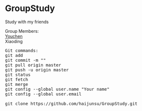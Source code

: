 # GroupStudy
Study with my friends
<p>
Group Members:<br>
<a href="https://github.com/Youchen">Youchen</a> <br>
Xiaoding


<pre>
Git commands:
git add 
git commit -m ""
git pull origin master
git push -u origin master
git status
git fetch
git merge
git config --global user.name "Your name"
git config --global user.email <your email address>

git clone https://github.com/haijunsu/GroupStudy.git

</pre>
